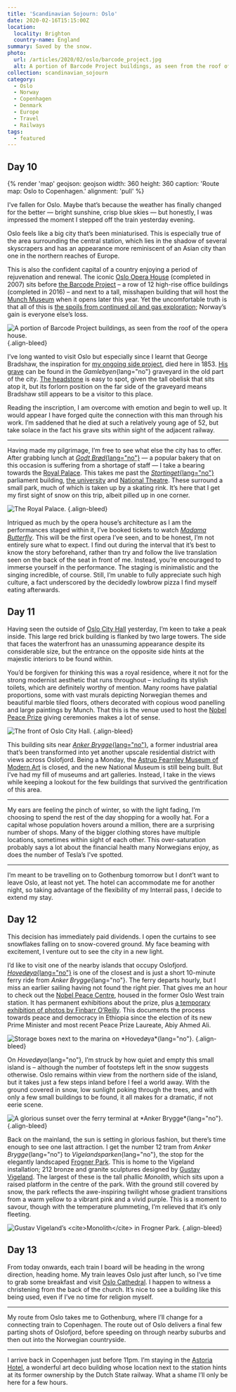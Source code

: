 ```yaml
---
title: 'Scandinavian Sojourn: Oslo'
date: 2020-02-16T15:15:00Z
location:
  locality: Brighton
  country-name: England
summary: Saved by the snow.
photo:
  url: /articles/2020/02/oslo/barcode_project.jpg
  alt: A portion of Barcode Project buildings, as seen from the roof of the opera house.
collection: scandinavian_sojourn
category:
  - Oslo
  - Norway
  - Copenhagen
  - Denmark
  - Europe
  - Travel
  - Railways
tags:
  - featured
---
```

## Day 10

{% render 'map'
  geojson: geojson
  width: 360
  height: 360
  caption: 'Route map: Oslo to Copenhagen.'
  alignment: 'pull'
%}

I’ve fallen for Oslo. Maybe that’s because the weather has finally changed for the better — bright sunshine, crisp blue skies — but honestly, I was impressed the moment I stepped off the train yesterday evening.

Oslo feels like a big city that’s been miniaturised. This is especially true of the area surrounding the central station, which lies in the shadow of several skyscrapers and has an appearance more reminiscent of an Asian city than one in the northern reaches of Europe.

This is also the confident capital of a country enjoying a period of rejuvenation and renewal. The iconic [Oslo Opera House][1] (completed in 2007) sits before [the Barcode Project][2] – a row of 12 high-rise office buildings (completed in 2016) – and next to a tall, misshapen building that will host the [Munch Museum][3] when it opens later this year. Yet the uncomfortable truth is that all of this is [the spoils from continued oil and gas exploration][4]; Norway’s gain is everyone else’s loss.

![](barcode_project.jpg 'A portion of Barcode Project buildings, as seen from the roof of the opera house.')
{.align-bleed}

I’ve long wanted to visit Oslo but especially since I learnt that George Bradshaw, the inspiration for [my ongoing side project][5], died here in 1853. [His grave][6] can be found in the *Gamlebyen*{lang="no"} graveyard in the old part of the city. [The headstone][7] is easy to spot, given the tall obelisk that sits atop it, but its forlorn position on the far side of the graveyard means Bradshaw still appears to be a visitor to this place.

Reading the inscription, I am overcome with emotion and begin to well up. It would appear I have forged quite the connection with this man through his work. I’m saddened that he died at such a relatively young age of 52, but take solace in the fact his grave sits within sight of the adjacent railway.

* * *

Having made my pilgrimage, I’m free to see what else the city has to offer. After grabbing lunch at [*Godt Brød*{lang="no"}][8] — a popular bakery that on this occasion is suffering from a shortage of staff — I take a bearing towards the [Royal Palace][9]. This takes me past the [*Stortinget*{lang="no"}][10] parliament building, [the university][11] and [National Theatre][12]. These surround a small park, much of which is taken up by a skating rink. It’s here that I get my first sight of snow on this trip, albeit pilled up in one corner.

![](royal_palace.jpg 'The Royal Palace.')
{.align-bleed}

Intriqued as much by the opera house’s architecture as I am the performances staged within it, I’ve booked tickets to watch [*Madama Butterfly*][13]. This will be the first opera I’ve seen, and to be honest, I’m not entirely sure what to expect. I find out during the interval that it’s best to know the story beforehand, rather than try and follow the live translation seen on the back of the seat in front of me. Instead, you’re encouraged to immerse yourself in the performance. The staging is minimalistic and the singing incredible, of course. Still, I’m unable to fully appreciate such high culture, a fact underscored by the decidedly lowbrow pizza I find myself eating afterwards.

## Day 11

Having seen the outside of [Oslo City Hall][14] yesterday, I’m keen to take a peak inside. This large red brick building is flanked by two large towers. The side that faces the waterfront has an unassuming appearance despite its considerable size, but the entrance on the opposite side hints at the majestic interiors to be found within.

You’d be forgiven for thinking this was a royal residence, where it not for the strong modernist aesthetic that runs throughout – including its stylish toilets, which are definitely worthy of mention. Many rooms have palatial proportions, some with vast murals depicting Norwegian themes and beautiful marble tiled floors, others decorated with copious wood panelling and large paintings by Munch. That this is the venue used to host the [Nobel Peace Prize][15] giving ceremonies makes a lot of sense.

![](oslo_city_hall.jpg 'The front of Oslo City Hall.')
{.align-bleed}

This building sits near [*Anker Brygge*{lang="no"}][16], a former industrial area that’s been transformed into yet another upscale residential district with views across Oslofjord. Being a Monday, the [Astrup Fearnley Museum of Modern Art][17] is closed, and the new National Museum is still being built. But I’ve had my fill of museums and art galleries. Instead, I take in the views while keeping a lookout for the few buildings that survived the gentrification of this area.

* * *

My ears are feeling the pinch of winter, so with the light fading, I’m choosing to spend the rest of the day shopping for a woolly hat. For a capital whose population hovers around a million, there are a surprising number of shops. Many of the bigger clothing stores have multiple locations, sometimes within sight of each other. This over-saturation probably says a lot about the financial health many Norwegians enjoy, as does the number of Tesla’s I’ve spotted.

* * *

I’m meant to be travelling on to Gothenburg tomorrow but I dont’t want to leave Oslo, at least not yet. The hotel can accommodate me for another night, so taking advantage of the flexibility of my Interrail pass, I decide to extend my stay.

## Day 12

This decision has immediately paid dividends. I open the curtains to see snowflakes falling on to snow-covered ground. My face beaming with excitement, I venture out to see the city in a new light.

I’d like to visit one of the nearby islands that occupy Oslofjord. [*Hovedøya*{lang="no"}][18] is one of the closest and is just a short 10-minute ferry ride from *Anker Brygge*{lang="no"}. The ferry departs hourly, but I miss an earlier sailing having not found the right pier. That gives me an hour to check out the [Nobel Peace Centre][19], housed in the former Oslo West train station. It has permanent exhibitions about the prize, plus [a temporary exhibition of photos by Finbarr O’Reilly][20]. This documents the process towards peace and democracy in Ethiopia since the election of its new Prime Minister and most recent Peace Prize Laureate, Abiy Ahmed Ali.

![](hovedoya.jpg 'Storage boxes next to the marina on *Hovedøya*{lang="no"}.')
{.align-bleed}

On *Hovedøya*{lang="no"}, I’m struck by how quiet and empty this small island is – although the number of footsteps left in the snow suggests otherwise. Oslo remains within view from the northern side of the island, but it takes just a few steps inland before I feel a world away. With the ground covered in snow, low sunlight poking through the trees, and with only a few small buildings to be found, it all makes for a dramatic, if not eerie scene.

![](anker_brygge.jpg 'A glorious sunset over the ferry terminal at *Anker Brygge*{lang="no"}.')
{.align-bleed}

Back on the mainland, the sun is setting in glorious fashion, but there’s time enough to see one last attraction. I get the number 12 tram from *Anker Brygge*{lang="no"} to *Vigelandsparken*{lang="no"}, the stop for the elegantly landscaped [Frogner Park][21]. This is home to the Vigeland installation; 212 bronze and granite sculptures designed by [Gustav Vigeland][22]. The largest of these is the tall phallic <cite>Monolith</cite>, which sits upon a raised platform in the centre of the park. With the ground still covered by snow, the park reflects the awe-inspiring twilight whose gradient transitions from a warm yellow to a vibrant pink and a vivid purple. This is a moment to savour, though with the temperature plummeting, I’m relieved that it’s only fleeting.

![](frogner_park.jpg 'Gustav Vigeland’s <cite>Monolith</cite> in Frogner Park.')
{.align-bleed}

## Day 13

From today onwards, each train I board will be heading in the wrong direction, heading home. My train leaves Oslo just after lunch, so I’ve time to grab some breakfast and visit [Oslo Cathedral][23]. I happen to witness a christening from the back of the church. It’s nice to see a building like this being used, even if I’ve no time for religion myself.

* * *

My route from Oslo takes me to Gothenburg, where I’ll change for a connecting train to Copenhagen. The route out of Oslo delivers a final few parting shots of Oslofjord, before speeding on through nearby suburbs and then out into the Norwegian countryside.

* * *

I arrive back in Copenhagen just before 11pm. I’m staying in the [Astoria Hotel][24], a wonderful art deco building whose location next to the station hints at its former ownership by the Dutch State railway. What a shame I’ll only be here for a few hours.

[1]: https://en.wikipedia.org/wiki/Oslo_Opera_House
[2]: https://en.wikipedia.org/wiki/Barcode_Project
[3]: https://munchmuseet.no/en/
[4]: https://foreignpolicy.com/2018/09/19/norways-green-delusions-oil-gas-drilling/
[5]: /projects/bradshaws_guide
[6]: https://www.findagrave.com/memorial/142189089
[7]: /photos/1580652557
[8]: https://www.godtbrod.no
[9]: https://en.wikipedia.org/wiki/Royal_Palace%2C_Oslo
[10]: https://en.wikipedia.org/wiki/Storting
[11]: https://en.wikipedia.org/wiki/University_of_Oslo
[12]: https://en.wikipedia.org/wiki/National_Theatre_(Oslo)
[13]: https://www.operaen.no/en/Productions/madama-butterfly-oslo-operahouse-opera/
[14]: https://en.wikipedia.org/wiki/Oslo_City_Hall
[15]: https://www.nobelprize.org/prizes/peace/
[16]: https://en.wikipedia.org/wiki/Aker_Brygge
[17]: https://www.afmuseet.no/en
[18]: https://en.wikipedia.org/wiki/Hovedøya
[19]: https://en.wikipedia.org/wiki/Nobel_Peace_Center
[20]: https://www.nobelpeacecenter.org/en/exhibitions/2019-peace-prize-exhibition
[21]: https://en.wikipedia.org/wiki/Frogner_Park
[22]: https://en.wikipedia.org/wiki/Gustav_Vigeland
[23]: https://en.wikipedia.org/wiki/Oslo_Cathedral
[24]: http://www.astoriahotel-copenhagen.com

